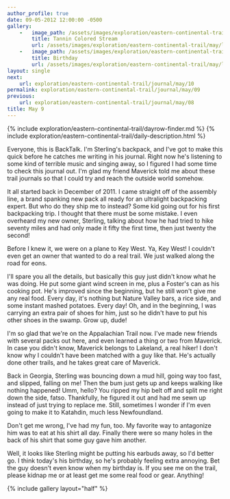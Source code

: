 ```yaml
---
author_profile: true
date: 09-05-2012 12:00:00 -0500
gallery:
    -   image_path: /assets/images/exploration/eastern-continental-trail/may/small/9-1.jpg
        title: Tannin Colored Stream
        url: /assets/images/exploration/eastern-continental-trail/may/large/9-1.jpg
    -   image_path: /assets/images/exploration/eastern-continental-trail/may/small/9-2.jpg
        title: Birthday
        url: /assets/images/exploration/eastern-continental-trail/may/large/9-2.jpg
layout: single
next:
    url: exploration/eastern-continental-trail/journal/may/10
permalink: exploration/eastern-continental-trail/journal/may/09
previous:
    url: exploration/eastern-continental-trail/journal/may/08
title: May 9
---
```

{% include exploration/eastern-continental-trail/dayrow-finder.md %}
{% include exploration/eastern-continental-trail/daily-description.html %}

Everyone, this is BackTalk. I'm Sterling's backpack, and I've got to make this quick before he catches me writing in his journal. Right now he's listening to some kind of terrible music and singing away, so I figured I had some time to check this journal out. I'm glad my friend Maverick told me about these trail journals so that I could try and reach the outside world somehow.

It all started back in December of 2011. I came straight off of the assembly line, a brand spanking new pack all ready for an ultralight backpacking expert. But who do they ship me to instead? Some kid going out for his first backpacking trip. I thought that there must be some mistake. I even overheard my new owner, Sterling, talking about how he had tried to hike seventy miles and had only made it fifty the first time, then just twenty the second!

Before I knew it, we were on a plane to Key West. Ya, Key West! I couldn't even get an owner that wanted to do a real trail. We just walked along the road for eons.

I'll spare you all the details, but basically this guy just didn't know what he was doing. He put some giant wind screen in me, plus a Foster's can as his cooking pot. He's improved since the beginning, but he still won't give me any real food. Every day, it's nothing but Nature Valley bars, a rice side, and some instant mashed potatoes. Every day! Oh, and in the beginning, I was carrying an extra pair of shoes for him, just so he didn't have to put his other shoes in the swamp. Grow up, dude!

I'm so glad that we're on the Appalachian Trail now. I've made new friends with several packs out here, and even learned a thing or two from Maverick. In case you didn't know, Maverick belongs to Lakeland, a real hiker! I don't know why I couldn't have been matched with a guy like that. He's actually done other trails, and he takes great care of Maverick.

Back in Georgia, Sterling was bouncing down a mud hill, going way too fast, and slipped, falling on me! Then the bum just gets up and keeps walking like nothing happened! Umm, hello? You ripped my hip belt off and split me right down the side, fatso. Thankfully, he figured it out and had me sewn up instead of just trying to replace me. Still, sometimes I wonder if I'm even going to make it to Katahdin, much less Newfoundland.

Don't get me wrong, I've had my fun, too. My favorite way to antagonize him was to eat at his shirt all day. Finally there were so many holes in the back of his shirt that some guy gave him another.

Well, it looks like Sterling might be putting his earbuds away, so I'd better go. I think today's his birthday, so he's probably feeling extra annoying. Bet the guy doesn't even know when my birthday is. If you see me on the trail, please kidnap me or at least get me some real food or gear. Anything!

{% include gallery layout="half" %}
